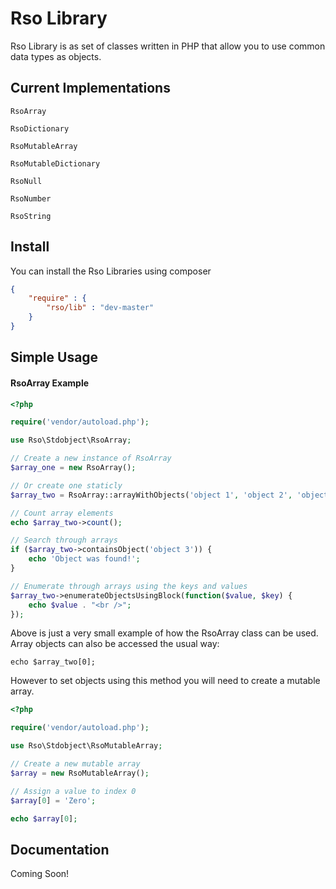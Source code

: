 # Rso Library

Rso Library is as set of classes written in PHP that allow you to use common data types as objects.

## Current Implementations

`RsoArray`

`RsoDictionary`

`RsoMutableArray`

`RsoMutableDictionary`

`RsoNull`

`RsoNumber`

`RsoString`

## Install

You can install the Rso Libraries using composer
```json
{
	"require" : {
		"rso/lib" : "dev-master"
	}
}
```

## Simple Usage
#### RsoArray Example
```php
<?php

require('vendor/autoload.php');

use Rso\Stdobject\RsoArray;

// Create a new instance of RsoArray
$array_one = new RsoArray();

// Or create one staticly
$array_two = RsoArray::arrayWithObjects('object 1', 'object 2', 'object 3');

// Count array elements
echo $array_two->count();

// Search through arrays
if ($array_two->containsObject('object 3')) {
	echo 'Object was found!';
}

// Enumerate through arrays using the keys and values
$array_two->enumerateObjectsUsingBlock(function($value, $key) {
	echo $value . "<br />";
});
```

Above is just a very small example of how the RsoArray class can be used. Array objects can
also be accessed the usual way:

	echo $array_two[0];

However to set objects using this method you will need to create a mutable array.
```php
<?php

require('vendor/autoload.php');

use Rso\Stdobject\RsoMutableArray;

// Create a new mutable array
$array = new RsoMutableArray();

// Assign a value to index 0
$array[0] = 'Zero';

echo $array[0];
```

## Documentation

Coming Soon!
